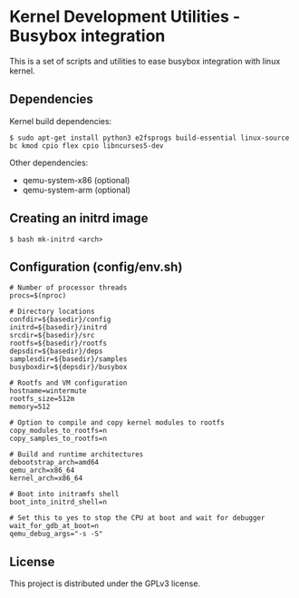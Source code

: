 # Kernel Development Utilities - Busybox integration

This is a set of scripts and utilities to ease busybox integration with linux kernel.

## Dependencies

Kernel build dependencies:

```
$ sudo apt-get install python3 e2fsprogs build-essential linux-source bc kmod cpio flex cpio libncurses5-dev
```

Other dependencies:

* qemu-system-x86 (optional)
* qemu-system-arm (optional)

## Creating an initrd image
```
$ bash mk-initrd <arch>
```

## Configuration (config/env.sh)
```
# Number of processor threads
procs=$(nproc)

# Directory locations
confdir=${basedir}/config
initrd=${basedir}/initrd
srcdir=${basedir}/src
rootfs=${basedir}/rootfs
depsdir=${basedir}/deps
samplesdir=${basedir}/samples
busyboxdir=${depsdir}/busybox

# Rootfs and VM configuration
hostname=wintermute
rootfs_size=512m
memory=512

# Option to compile and copy kernel modules to rootfs
copy_modules_to_rootfs=n
copy_samples_to_rootfs=n

# Build and runtime architectures
debootstrap_arch=amd64
qemu_arch=x86_64
kernel_arch=x86_64

# Boot into initramfs shell
boot_into_initrd_shell=n

# Set this to yes to stop the CPU at boot and wait for debugger
wait_for_gdb_at_boot=n
qemu_debug_args="-s -S"
```

## License

This project is distributed under the GPLv3 license.
